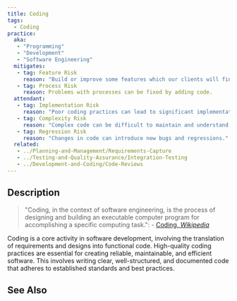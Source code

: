 ```yaml
---
title: Coding
tags: 
  - Coding
practice:
  aka: 
   - "Programming"
   - "Development"
   - "Software Engineering"
  mitigates:
   - tag: Feature Risk
     reason: "Build or improve some features which our clients will find useful."
   - tag: Process Risk
     reason: Problems with processes can be fixed by adding code.
  attendant:
   - tag: Implementation Risk
     reason: "Poor coding practices can lead to significant implementation issues."
   - tag: Complexity Risk
     reason: "Complex code can be difficult to maintain and understand."
   - tag: Regression Risk
     reason: "Changes in code can introduce new bugs and regressions."
  related:
   - ../Planning-and-Management/Requirements-Capture
   - ../Testing-and-Quality-Assurance/Integration-Testing
   - ../Development-and-Coding/Code-Reviews
---
```


<PracticeIntro details={frontMatter} /> 

## Description

> "Coding, in the context of software engineering, is the process of designing and building an executable computer program for accomplishing a specific computing task.": - [Coding, _Wikipedia_](https://en.wikipedia.org/wiki/Programming)

Coding is a core activity in software development, involving the translation of requirements and designs into functional code. High-quality coding practices are essential for creating reliable, maintainable, and efficient software. This involves writing clear, well-structured, and documented code that adheres to established standards and best practices.

## See Also

<TagList tag="Coding" />

